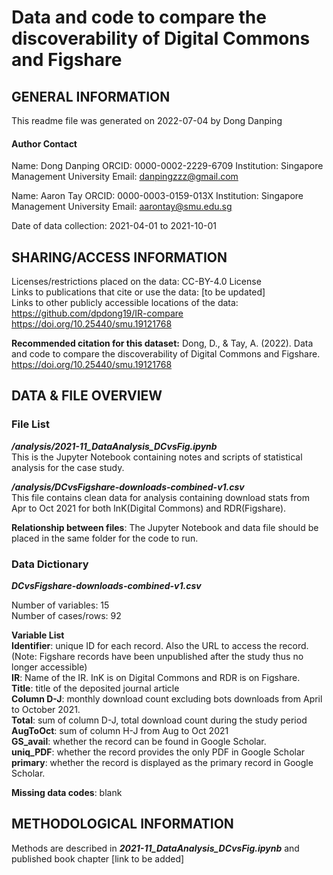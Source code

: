 
# Data and code to compare the discoverability of Digital Commons and Figshare

## GENERAL INFORMATION
This readme file was generated on 2022-07-04 by Dong Danping

#### Author Contact 
Name: Dong Danping
ORCID: 0000-0002-2229-6709
Institution: Singapore Management University
Email: danpingzzz@gmail.com

Name: Aaron Tay
ORCID: 0000-0003-0159-013X
Institution: Singapore Management University
Email: aarontay@smu.edu.sg


Date of data collection: 2021-04-01 to 2021-10-01


## SHARING/ACCESS INFORMATION

Licenses/restrictions placed on the data: CC-BY-4.0 License<br />
Links to publications that cite or use the data: [to be updated]<br />
Links to other publicly accessible locations of the data: <br />
https://github.com/dpdong19/IR-compare
https://doi.org/10.25440/smu.19121768

**Recommended citation for this dataset:** 
Dong, D., & Tay, A. (2022). Data and code to compare the discoverability of Digital Commons and Figshare. https://doi.org/10.25440/smu.19121768


## DATA & FILE OVERVIEW

### File List

**_/analysis/2021-11_DataAnalysis_DCvsFig.ipynb_**<br />
This is the Jupyter Notebook containing notes and scripts of statistical analysis for the case study. 

**_/analysis/DCvsFigshare-downloads-combined-v1.csv_**<br />
This file contains clean data for analysis containing download stats from Apr to Oct 2021 for both InK(Digital Commons) and RDR(Figshare). <br />

**Relationship between files**: The Jupyter Notebook and data file should be placed in the same folder for the code to run. 


### Data Dictionary

**_DCvsFigshare-downloads-combined-v1.csv_**

Number of variables: 15<br />
Number of cases/rows: 92

**Variable List**<br />
**Identifier**: unique ID for each record. Also the URL to access the record. (Note: Figshare records have been unpublished after the study thus no longer accessible)<br />
**IR**: Name of the IR. InK is on Digital Commons and RDR is on Figshare. <br />
**Title**: title of the deposited journal article<br />
**Column D-J**: monthly download count excluding bots downloads from April to October 2021. <br />
**Total**: sum of column D-J, total download count during the study period<br />
**AugToOct**: sum of column H-J from Aug to Oct 2021<br />
**GS_avail**: whether the record can be found in Google Scholar. <br />
**uniq_PDF**: whether the record provides the only PDF in Google Scholar<br />
**primary**: whether the record is displayed as the primary record in Google Scholar. <br />

**Missing data codes**: blank

## METHODOLOGICAL INFORMATION

Methods are described in **_2021-11_DataAnalysis_DCvsFig.ipynb_** and published book chapter [link to be added]

